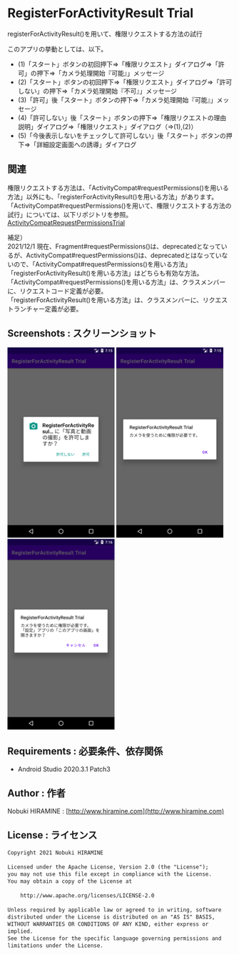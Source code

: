 # RegisterForActivityResult Trial
registerForActivityResult()を用いて、権限リクエストする方法の試行

このアプリの挙動としては、以下。
- (1)「スタート」ボタンの初回押下⇒「権限リクエスト」ダイアログ⇒「許可」の押下⇒「カメラ処理開始『可能』」メッセージ
- (2)「スタート」ボタンの初回押下⇒「権限リクエスト」ダイアログ⇒「許可しない」の押下⇒「カメラ処理開始『不可』」メッセージ
- (3)「許可」後「スタート」ボタンの押下⇒「カメラ処理開始『可能』」メッセージ
- (4)「許可しない」後「スタート」ボタンの押下⇒「権限リクエストの理由説明」ダイアログ⇒「権限リクエスト」ダイアログ（⇒(1),(2)）
- (5)「今後表示しないをチェックして許可しない」後「スタート」ボタンの押下⇒「詳細設定画面への誘導」ダイアログ

## 関連
権限リクエストする方法は、「ActivityCompat#requestPermissions()を用いる方法」以外にも、「registerForActivityResult()を用いる方法」があります。  
「ActivityCompat#requestPermissions()を用いて、権限リクエストする方法の試行」については、以下リポジトリを参照。  
[ActivityCompatRequestPermissionsTrial](https://github.com/nobukihiramine/ActivityCompatRequestPermissionsTrial)

補足）  
2021/12/1 現在、Fragment#requestPermissions()は、deprecatedとなっているが、ActivityCompat#requestPermissions()は、deprecatedとはなっていないので、「ActivityCompat#requestPermissions()を用いる方法」「registerForActivityResult()を用いる方法」はどちらも有効な方法。  
「ActivityCompat#requestPermissions()を用いる方法」は、クラスメンバーに、リクエストコード定義が必要。  
「registerForActivityResult()を用いる方法」は、クラスメンバーに、リクエストランチャー定義が必要。

## Screenshots : スクリーンショット
<kbd><img src="images/screenshot01.png" width="240"/></kbd> <kbd><img src="images/screenshot02.png" width="240" alt="Screenshot"/></kbd> <kbd><img src="images/screenshot03.png" width="240" alt="Screenshot"/></kbd>

## Requirements : 必要条件、依存関係
- Android Studio 2020.3.1 Patch3

## Author : 作者
Nobuki HIRAMINE : [http://www.hiramine.com](http://www.hiramine.com)

## License : ライセンス
```
Copyright 2021 Nobuki HIRAMINE

Licensed under the Apache License, Version 2.0 (the "License");
you may not use this file except in compliance with the License.
You may obtain a copy of the License at

    http://www.apache.org/licenses/LICENSE-2.0

Unless required by applicable law or agreed to in writing, software
distributed under the License is distributed on an "AS IS" BASIS,
WITHOUT WARRANTIES OR CONDITIONS OF ANY KIND, either express or implied.
See the License for the specific language governing permissions and
limitations under the License.
```

